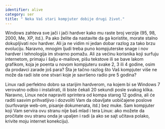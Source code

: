 ```yaml
---
identifier: alive
category: ser
title: " Neka Vaš stari kompjuter dobije drugi život."
---
```


Windows zahteva sve jači i jači hardver kako mu raste broj verzije 
(95, 98, 2000, Me, XP, itd.). Pa ako želite da nastavite da ga koristite,
morate stalno dokupljivati nov hardver. Ali ja ne vidim ni jedan 
dobar razlog za tako brzu evoluciju. Naravno, mnogim ljudi treba puno 
kompjuterske snage i nov hardver i tehnologija im stvarno pomažu.
Ali za većinu korisnika koji surfuju internetom, primaju i šalju e-mailove,
pišu tekstove ili se bave lakom grafikom, koja je poenta u novom kompjuteru svake
2, 3 ili 4 godine, osim da prodavci zarade još para?
Šta je tačno razlog što Vaš kompjuter više ne može da radi iste one stvari
koje je savršeno radio pre 5 godina?

Linux radi perfektno dobro sa starijim hardverom, na kojem bi se Windows 7 
verovatno odbio i instalirati, ili biste čekali 20 sekundi 
posle svakog klika. Naravno, Linux neće napraviti sprintera od kompa
starog 12 godina, ali će raditi sasvim prihvatljivo i dozvoliti Vam da 
obavljate uobičajene poslove (surfovanje web-om, pisanje dokumenata, itd.) bez muke.
Sam kompjuter koji Vam servira ovu stranu nije baš mlad i tera
Linux: ako možete da pročitate ovu stranu onda je upaljen i radi
(a ako se sajt učitava polako, krivite moju internet konekciju).




